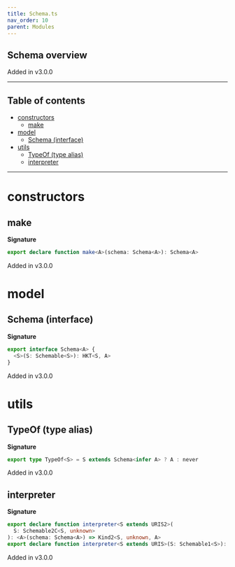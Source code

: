 ```yaml
---
title: Schema.ts
nav_order: 10
parent: Modules
---
```


## Schema overview

Added in v3.0.0

---

<h2 class="text-delta">Table of contents</h2>

- [constructors](#constructors)
  - [make](#make)
- [model](#model)
  - [Schema (interface)](#schema-interface)
- [utils](#utils)
  - [TypeOf (type alias)](#typeof-type-alias)
  - [interpreter](#interpreter)

---

# constructors

## make

**Signature**

```ts
export declare function make<A>(schema: Schema<A>): Schema<A>
```

Added in v3.0.0

# model

## Schema (interface)

**Signature**

```ts
export interface Schema<A> {
  <S>(S: Schemable<S>): HKT<S, A>
}
```

Added in v3.0.0

# utils

## TypeOf (type alias)

**Signature**

```ts
export type TypeOf<S> = S extends Schema<infer A> ? A : never
```

Added in v3.0.0

## interpreter

**Signature**

```ts
export declare function interpreter<S extends URIS2>(
  S: Schemable2C<S, unknown>
): <A>(schema: Schema<A>) => Kind2<S, unknown, A>
export declare function interpreter<S extends URIS>(S: Schemable1<S>): <A>(schema: Schema<A>) => Kind<S, A>
```

Added in v3.0.0
